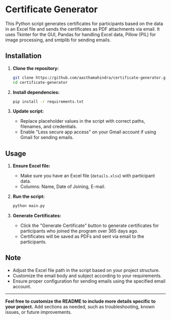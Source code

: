 # Certificate Generator

This Python script generates certificates for participants based on the data in an Excel file and sends the certificates as PDF attachments via email. It uses Tkinter for the GUI, Pandas for handling Excel data, Pillow (PIL) for image processing, and smtplib for sending emails.

## Installation

1. **Clone the repository:**

    ```bash
    git clone https://github.com/aasthamahindra/certificate-generator.git
    cd certificate-generator
    ```

2. **Install dependencies:**

    ```bash
    pip install -r requirements.txt
    ```

3. **Update script:**

    - Replace placeholder values in the script with correct paths, filenames, and credentials.
    - Enable "Less secure app access" on your Gmail account if using Gmail for sending emails.

## Usage

1. **Ensure Excel file:**

    - Make sure you have an Excel file (`details.xlsx`) with participant data.
    - Columns: Name, Date of Joining, E-mail.

2. **Run the script:**

    ```bash
    python main.py
    ```

3. **Generate Certificates:**

    - Click the "Generate Certificate" button to generate certificates for participants who joined the program over 365 days ago.
    - Certificates will be saved as PDFs and sent via email to the participants.

## Note

- Adjust the Excel file path in the script based on your project structure.
- Customize the email body and subject according to your requirements.
- Ensure proper configuration for sending emails using the specified email account.

---

**Feel free to customize the README to include more details specific to your project.** Add sections as needed, such as troubleshooting, known issues, or future improvements.
